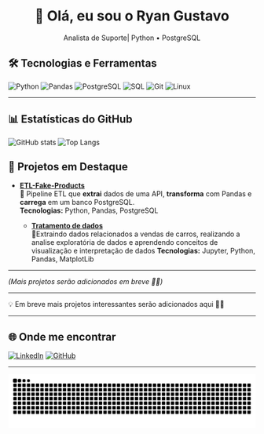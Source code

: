 <h1 align="center">👋 Olá, eu sou o Ryan Gustavo</h1>
<p align="center">Analista de Suporte| Python • PostgreSQL </p>


## 🛠️ Tecnologias e Ferramentas
![Python](https://img.shields.io/badge/Python-3776AB?style=for-the-badge&logo=python&logoColor=white)
![Pandas](https://img.shields.io/badge/Pandas-150458?style=for-the-badge&logo=pandas&logoColor=white)
![PostgreSQL](https://img.shields.io/badge/PostgreSQL-336791?style=for-the-badge&logo=postgresql&logoColor=white)
![SQL](https://img.shields.io/badge/SQL-4479A1?style=for-the-badge&logo=database&logoColor=white)
![Git](https://img.shields.io/badge/Git-F05032?style=for-the-badge&logo=git&logoColor=white)
![Linux](https://img.shields.io/badge/Linux-FCC624?style=for-the-badge&logo=linux&logoColor=black)

---

## 📊 Estatísticas do GitHub
![GitHub stats](https://github-readme-stats.vercel.app/api?username=Ryangustv&show_icons=true&theme=dark)
![Top Langs](https://github-readme-stats.vercel.app/api/top-langs/?username=Ryangustv&layout=compact&theme=dark)

## 📌 Projetos em Destaque  

- [**ETL-Fake-Products**](https://github.com/Ryangustv/ETL-Fake-Products)  
  🔹 Pipeline ETL que **extrai** dados de uma API, **transforma** com Pandas e **carrega** em um banco PostgreSQL.  
  **Tecnologias:** Python, Pandas, PostgreSQL

  - [**Tratamento de dados**](https://github.com/Ryangustv/Car-Sales)  
  🔹Extraindo dados relacionados a vendas de carros, realizando a analise exploratória de dados e aprendendo
    conceitos de visualização e interpretação de dados
  **Tecnologias:** Jupyter, Python, Pandas, MatplotLib

---

*(Mais projetos serão adicionados em breve 👨‍💻)*

---

💡 Em breve mais projetos interessantes serão adicionados aqui 👨‍💻

---

## 🌐 Onde me encontrar
[![LinkedIn](https://img.shields.io/badge/LinkedIn-0077B5?style=for-the-badge&logo=linkedin&logoColor=white)](https://www.linkedin.com/in/seu-link)
[![GitHub](https://img.shields.io/badge/GitHub-181717?style=for-the-badge&logo=github&logoColor=white)](https://github.com/Ryangustv)

---


<picture>
  <source media="(prefers-color-scheme: dark)" srcset="https://raw.githubusercontent.com/Ryangustv/Ryangustv/output/github-contribution-grid-snake-dark.svg">
  <source media="(prefers-color-scheme: light)" srcset="https://raw.githubusercontent.com/Ryangustv/Ryangustv/output/github-contribution-grid-snake.svg">
  <img alt="github contribution grid snake animation" src="https://raw.githubusercontent.com/Ryangustv/Ryangustv/output/github-contribution-grid-snake.svg">
</picture>

